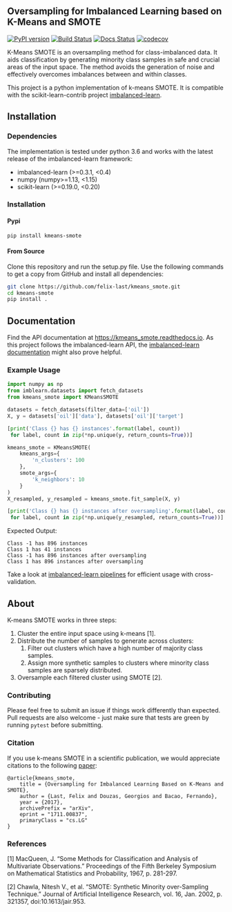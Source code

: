 Oversampling for Imbalanced Learning based on K-Means and SMOTE
----------------------------------------------------------------

[![PyPI version](https://badge.fury.io/py/kmeans-smote.svg)](https://badge.fury.io/py/kmeans-smote)
[![Build Status](https://travis-ci.org/felix-last/kmeans_smote.svg?branch=master)](https://travis-ci.org/felix-last/kmeans_smote)
[![Docs Status](https://readthedocs.org/projects/kmeans-smote/badge/?version=latest)](http://kmeans-smote.readthedocs.io/en/latest/?badge=latest)
[![codecov](https://codecov.io/gh/felix-last/kmeans_smote/branch/master/graph/badge.svg)](https://codecov.io/gh/felix-last/kmeans_smote)

K-Means SMOTE is an oversampling method for class-imbalanced data. It aids classification by generating minority class samples in safe and crucial areas of the input space. The method avoids the generation of noise and effectively overcomes imbalances between and within classes.

This project is a python implementation of k-means SMOTE. It is compatible with the scikit-learn-contrib project [imbalanced-learn](https://github.com/scikit-learn-contrib/imbalanced-learn).

## Installation
### Dependencies
The implementation is tested under python 3.6 and works with the latest release of the imbalanced-learn framework:

- imbalanced-learn (>=0.3.1, <0.4)
- numpy (numpy>=1.13, <1.15)
- scikit-learn (>=0.19.0, <0.20)

### Installation
#### Pypi
```sh
pip install kmeans-smote
```
#### From Source
Clone this repository and run the setup.py file. Use the following commands to get a copy from GitHub and install all dependencies:
```sh
git clone https://github.com/felix-last/kmeans_smote.git
cd kmeans-smote
pip install .
```

## Documentation
Find the API documentation at <https://kmeans_smote.readthedocs.io>. As this project follows the imbalanced-learn API, the [imbalanced-learn documentation](http://contrib.scikit-learn.org/imbalanced-learn) might also prove helpful.

### Example Usage
```python
import numpy as np
from imblearn.datasets import fetch_datasets
from kmeans_smote import KMeansSMOTE

datasets = fetch_datasets(filter_data=['oil'])
X, y = datasets['oil']['data'], datasets['oil']['target']

[print('Class {} has {} instances'.format(label, count))
 for label, count in zip(*np.unique(y, return_counts=True))]

kmeans_smote = KMeansSMOTE(
    kmeans_args={
        'n_clusters': 100
    },
    smote_args={
        'k_neighbors': 10
    }
)
X_resampled, y_resampled = kmeans_smote.fit_sample(X, y)

[print('Class {} has {} instances after oversampling'.format(label, count))
 for label, count in zip(*np.unique(y_resampled, return_counts=True))]
```

Expected Output:
```
Class -1 has 896 instances
Class 1 has 41 instances
Class -1 has 896 instances after oversampling
Class 1 has 896 instances after oversampling
```

Take a look at [imbalanced-learn pipelines](http://contrib.scikit-learn.org/imbalanced-learn/stable/generated/imblearn.pipeline.Pipeline.html) for efficient usage with cross-validation.

## About
K-means SMOTE works in three steps:

1. Cluster the entire input space using k-means [1].
2. Distribute the number of samples to generate across clusters:
    1. Filter out clusters which have a high number of majority class samples.
    2. Assign more synthetic samples to clusters where minority class samples are sparsely distributed.
3. Oversample each filtered cluster using SMOTE [2].

### Contributing
Please feel free to submit an issue if things work differently than expected. Pull requests are also welcome - just make sure that tests are green by running `pytest` before submitting.

### Citation
If you use k-means SMOTE in a scientific publication, we would appreciate citations to the following [paper](https://arxiv.org/abs/1711.00837):
```
@article{kmeans_smote,
	title = {Oversampling for Imbalanced Learning Based on K-Means and SMOTE},
	author = {Last, Felix and Douzas, Georgios and Bacao, Fernando},
	year = {2017},
    archivePrefix = "arXiv",
    eprint = "1711.00837",
    primaryClass = "cs.LG"
}
```

### References
[1] MacQueen, J. “Some Methods for Classification and Analysis of Multivariate Observations.” Proceedings of the Fifth Berkeley Symposium on Mathematical Statistics and Probability, 1967, p. 281-297.

[2] Chawla, Nitesh V., et al. “SMOTE: Synthetic Minority over-Sampling Technique.” Journal of Artificial Intelligence Research, vol. 16, Jan. 2002, p. 321357, doi:10.1613/jair.953.

